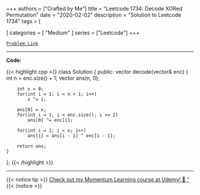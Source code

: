 
+++
authors = ["Crafted by Me"]
title = "Leetcode 1734: Decode XORed Permutation"
date = "2020-02-02"
description = "Solution to Leetcode 1734"
tags = [
    
]
categories = [
    "Medium"
]
series = ["Leetcode"]
+++



[`Problem Link`](https://leetcode.com/problems/decode-xored-permutation/description/)

---

**Code:**

{{< highlight cpp >}}
class Solution {
public:
    vector<int> decode(vector<int>& enc) {
        int n = enc.size() + 1;
        vector<int> ans(n, 0);
        
        int x = 0;
        for(int i = 1; i < n + 1; i++)
            x ^= i;
        
        ans[0] = x;
        for(int i = 1; i < enc.size(); i += 2)
            ans[0] ^= enc[i];
        
        for(int i = 1; i < n; i++)
            ans[i] = ans[i - 1] ^ enc[i - 1];
        
        return ans;
    }
};
{{< /highlight >}}



---



{{< notice tip >}}
[Check out my Momentum Learning course at Udemy! 🚀 "](https://www.udemy.com/course/blind-75-the-data-structures-and-algorithms-essentials/)
{{< /notice >}}

